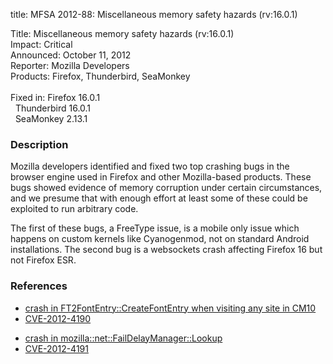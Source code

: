title: MFSA 2012-88: Miscellaneous memory safety hazards (rv:16.0.1)

<p>
<span class="label">Title:</span>      Miscellaneous memory safety hazards (rv:16.0.1)<br/>
<span class="label">Impact:</span>     Critical<br/>
<span class="label">Announced:</span>  October 11, 2012<br/>
<span class="label">Reporter:</span>   Mozilla Developers<br/>
<span class="label">Products:</span>   Firefox, Thunderbird, SeaMonkey<br/>
<br/>
<span class="label">Fixed in:</span>   Firefox 16.0.1<br/>
<span class="label">&#160;</span>      Thunderbird 16.0.1<br/>
<span class="label">&#160;</span>      SeaMonkey 2.13.1<br/>
</p>


<h3>Description</h3>

<p>Mozilla developers identified and fixed two top crashing bugs in the
browser engine used in Firefox and other Mozilla-based products. These bugs showed evidence of memory corruption under certain circumstances, and we
presume that with enough effort at least some of these could be exploited to run
arbitrary code.</p>

<p>The first of these bugs, a FreeType issue, is a mobile only issue which happens on custom kernels like Cyanogenmod, not on standard Android installations. The second bug is a websockets crash affecting Firefox 16 but not Firefox ESR.</p>


<h3>References</h3>

<ul>
  <li><a href="https://bugzilla.mozilla.org/show_bug.cgi?id=790139">
      crash in FT2FontEntry::CreateFontEntry when visiting any site in CM10</a></li>
  <li><a href="http://cve.mitre.org/cgi-bin/cvename.cgi?name=CVE-2012-4190" class="ex-ref">CVE-2012-4190</a></li>
</ul>

<ul>
  <li><a href="https://bugzilla.mozilla.org/show_bug.cgi?id=798045">
      crash in mozilla::net::FailDelayManager::Lookup</a></li>
  <li><a href="http://cve.mitre.org/cgi-bin/cvename.cgi?name=CVE-2012-4191" class="ex-ref">CVE-2012-4191</a></li>
</ul>




